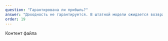 ```yaml
---
question: "Гарантирована ли прибыль?"
answer: "Доходность не гарантируется. В штатной модели ожидается возврат тела + прибыль в USDT. В форс-мажоре — возврат тела в PLEX. Все условия и параметры публикуются в Telegram-боте."
order: 19
---
```


Контент файла
